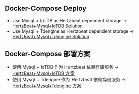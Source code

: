 ##  Docker-Compose Deploy

- Use Mysql + IoTDB as Hertzbeat dependent storage -> [HertzBeat+Mysql+IoTDB Solution](hertzbeat-mysql-iotdb)
- Use Mysql + Tdengine as Hertzbeat dependent storage -> [HertzBeat+Mysql+Tdengine Solution](hertzbeat-mysql-tdengine)


##  Docker-Compose 部署方案   

- 使用 Mysql + IoTDB 作为 Hertzbeat 依赖存储服务 -> [HertzBeat+Mysql+IoTDB 方案](hertzbeat-mysql-iotdb)
- 使用 Mysql + Tdengine 作为 Hertzbeat 依赖存储服务 -> [HertzBeat+Mysql+Tdengine 方案](hertzbeat-mysql-tdengine)
